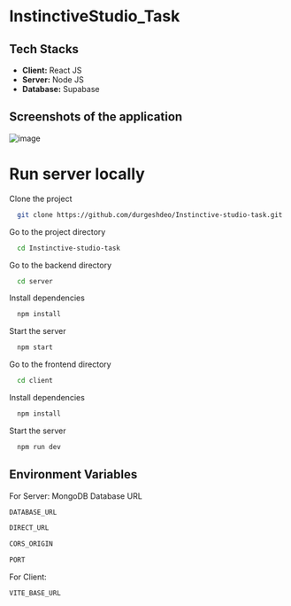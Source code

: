 # InstinctiveStudio_Task

## Tech Stacks

- **Client:** React JS
- **Server:** Node JS
- **Database:** Supabase

## Screenshots of the application

![image](https://github.com/user-attachments/assets/8cd81ef5-dda1-4efe-85c4-fda9750e58cc)






# Run server locally

Clone the project

```bash
  git clone https://github.com/durgeshdeo/Instinctive-studio-task.git
```


Go to the project directory

```bash
  cd Instinctive-studio-task
```


Go to the backend directory

```bash
  cd server
```

Install dependencies

```bash
  npm install
```

Start the server

```bash
  npm start
```

Go to the frontend directory

```bash
  cd client
```

Install dependencies

```bash
  npm install
```

Start the server

```bash
  npm run dev
```

## Environment Variables
For Server:
MongoDB Database URL 
```bash
DATABASE_URL
```
```bash
DIRECT_URL
```
```bash
CORS_ORIGIN
```
```bash
PORT
```
For Client:
```bash
VITE_BASE_URL
```
